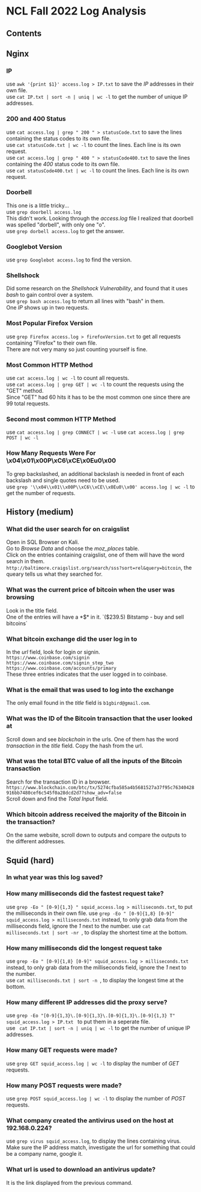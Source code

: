 # NCL Fall 2022 Log Analysis

## Contents


## Nginx
### IP
use `awk '{print $1}' access.log > IP.txt` to save the *IP* addresses in their own file.  
use `cat IP.txt | sort -n | uniq | wc -l` to get the number of unique IP addresses.  

### 200 and 400 Status
use `cat access.log | grep " 200 " > statusCode.txt` to save the lines containing the status codes to its own file.  
use `cat statusCode.txt | wc -l` to count the lines. Each line is its own request.  
use `cat access.log | grep " 400 " > statusCode400.txt` to save the lines containing the *400* status code to its own file.  
use `cat statusCode400.txt | wc -l` to count the lines. Each line is its own request.  

### Doorbell
This one is a little tricky...  
use `grep doorbell access.log`  
This didn't work. Looking through the *access.log* file I realized that doorbell was spelled "dorbell", with only one "o".  
use `grep dorbell access.log` to get the answer.  

### Googlebot Version
use `grep Googlebot access.log` to find the version.  

### Shellshock
Did some research on the *Shellshock Vulnerability*, and found that it uses *bash* to gain control over a system.  
use `grep bash access.log` to return all lines with "bash" in them.  
One *IP* shows up in two requests.  

### Most Popular Firefox Version
use `grep Firefox access.log > firefoxVersion.txt` to get all requests containing "Firefox" to their own file.  
There are not very many so just counting yourself is fine.  

### Most Common HTTP Method
use `cat access.log | wc -l` to count all requests.  
use `cat access.log | grep GET | wc -l` to count the requests using the "GET" method.  
Since "GET" had 60 hits it has to be the most common one since there are 99 total requests.  

### Second most common HTTP Method
use `cat access.log | grep CONNECT | wc -l` 
use `cat access.log | grep POST | wc -l`

### How Many Requests Were For \x04\x01\x00P\xC6\xCE\x0Eu0\x00
To grep backslashed, an additional backslash is needed in front of each backslash and single quotes need to be used.  
use `grep '\\x04\\x01\\x00P\\xC6\\xCE\\x0Eu0\\x00' access.log | wc -l` to get the number of requests.  

## History (medium)

### What did the user search for on craigslist
Open in SQL Browser on Kali.  
Go to *Browse Data* and choose the *moz_places* table.  
Click on the entries containing craigslist, one of them will have the word search in them.  
`http://baltimore.craigslist.org/search/sss?sort=rel&query=bitcoin`, the queary tells us what they searched for.  

### What was the current price of bitcoin when the user was browsing
Look in the title field.  
One of the entries will have a *$* in it.  
`($239.5) Bitstamp - buy and sell bitcoins`

### What bitcoin exchange did the user log in to
In the *url* field, look for login or signin.  
`https://www.coinbase.com/signin`  
`https://www.coinbase.com/signin_step_two`  
`https://www.coinbase.com/accounts/primary`  
These three entries indicates that the user logged in to coinbase. 

### What is the email that was used to log into the exchange
The only email found in the *title* field is `b1gbird@gmail.com`.  

### What was the ID of the Bitcoin transaction that the user looked at
Scroll down and see *blockchain* in the urls. One of them has the word *transaction* in the *title* field. Copy the hash from the url.  

### What was the total BTC value of all the inputs of the Bitcoin transaction
Search for the transaction ID in a browser.  
`https://www.blockchain.com/btc/tx/5274cfba585a4b5681527a37f95c76340428916bb7480cef6c545f0a28dcd2d7?show_adv=false`  
Scroll down and find the *Total Input* field.  

### Which bitcoin address received the majority of the Bitcoin in the transaction?
On the same website, scroll down to outputs and compare the outputs to the different addresses.  

## Squid (hard)

### In what year was this log saved?


### How many milliseconds did the fastest request take?
use `grep -Eo " [0-9]{1,3} " squid_access.log > milliseconds.txt`, to put the milliseconds in their own file.
use `grep -Eo " [0-9]{1,8} [0-9]" squid_access.log > milliseconds.txt` instead, to only grab data from the milliseconds field, ignore the *1* next to the number.
use `cat milliseconds.txt | sort -nr `, to display the shortest time at the bottom.


### How many milliseconds did the longest request take
use `grep -Eo " [0-9]{1,8} [0-9]" squid_access.log > milliseconds.txt` instead, to only grab data from the milliseconds field, ignore the *1* next to the number.  
use `cat milliseconds.txt | sort -n `, to display the longest time at the bottom.  

### How many different IP addresses did the proxy serve?
use `grep -Eo "[0-9]{1,3}\.[0-9]{1,3}\.[0-9]{1,3}\.[0-9]{1,3} T" squid_access.log > IP.txt ` to put them in a seperate file.  
use ` cat IP.txt | sort -n | uniq | wc -l` to get the number of unique IP addresses.  

### How many GET requests were made?
use `grep GET squid_access.log | wc -l` to display the number of *GET* requests.  

### How many POST requests were made?
use `grep POST squid_access.log | wc -l` to display the number of *POST* requests.

### What company created the antivirus used on the host at 192.168.0.224?
use `grep virus squid_access.log`, to display the lines containing virus.  
Make sure the IP address match, investigate the url for something that could be a company name, google it.

### What url is used to download an antivirus update?
It is the link displayed from the previous command.  